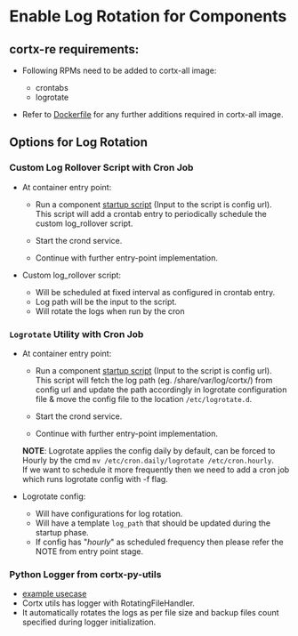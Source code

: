 # Enable Log Rotation for Components

## cortx-re requirements:
- Following RPMs need to be added to cortx-all image:
  - crontabs
  - logrotate

- Refer to [Dockerfile](test/image/Dockerfile) for any further additions required in cortx-all image.

## Options for Log Rotation

### Custom Log Rollover Script with Cron Job
- At container entry point:
  - Run a component [startup script](startup/entrypoint_cron.py) (Input to the script is config url).\
  This script will add a crontab entry to periodically schedule the custom log_rollover script.

  - Start the crond service.
  - Continue with further entry-point implementation.

- Custom log_rollover script:
  - Will be scheduled at fixed interval as configured in crontab entry.
  - Log path will be the input to the script.
  - Will rotate the logs when run by the cron

### `Logrotate` Utility with Cron Job
- At container entry point:
  - Run a component [startup script](startup/entrypoint_logrotate.py) (Input to the script is config url).\
  This script will fetch the log path (eg. /share/var/log/cortx/) from config url and update the path accordingly in logrotate configuration file & move the config file to the location `/etc/logrotate.d`.

  - Start the crond service.
  - Continue with further entry-point implementation.

  **NOTE**: Logrotate applies the config daily by default, can be forced to Hourly by the cmd `mv /etc/cron.daily/logrotate /etc/cron.hourly`.\
  If we want to schedule it more frequently then we need to add a cron job which runs logrotate config with -f flag.

- Logrotate config:
  - Will have configurations for log rotation.
  - Will have a template `log_path` that should be updated during the startup phase.
  - If config has "_hourly_" as scheduled frequency then please refer the NOTE from entry point stage.

### Python Logger from cortx-py-utils
- [example usecase](python_logger/logger_with_rotation.py)
- Cortx utils has logger with RotatingFileHandler.
- It automatically rotates the logs as per file size and backup files count specified during logger initialization.
